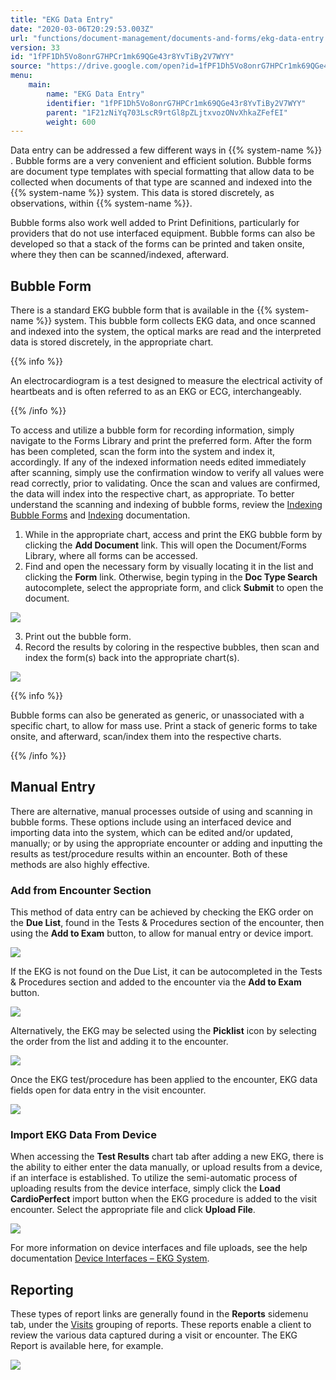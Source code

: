 ```yaml
---
title: "EKG Data Entry"
date: "2020-03-06T20:29:53.003Z"
url: "functions/document-management/documents-and-forms/ekg-data-entry.html"
version: 33
id: "1fPF1Dh5Vo8onrG7HPCr1mk69QGe43r8YvTiBy2V7WYY"
source: "https://drive.google.com/open?id=1fPF1Dh5Vo8onrG7HPCr1mk69QGe43r8YvTiBy2V7WYY"
menu:
    main:
        name: "EKG Data Entry"
        identifier: "1fPF1Dh5Vo8onrG7HPCr1mk69QGe43r8YvTiBy2V7WYY"
        parent: "1F21zNiYq703LscR9rtGl8pZLjtxvozONvXhkaZFefEI"
        weight: 600
---
```

Data entry can be addressed a few different ways in {{% system-name %}} . Bubble forms are a very convenient and efficient solution. Bubble forms are document type templates with special formatting that allow data to be collected when documents of that type are scanned and indexed into the {{% system-name %}} system. This data is stored discretely, as observations, within {{% system-name %}}.



Bubble forms also work well added to Print Definitions, particularly for providers that do not use interfaced equipment. Bubble forms can also be developed so that a stack of the forms can be printed and taken onsite, where they then can be scanned/indexed, afterward.

## Bubble Form

There is a standard EKG bubble form that is available in the {{% system-name %}} system. This bubble form collects EKG data, and once scanned and indexed into the system, the optical marks are read and the interpreted data is stored discretely, in the appropriate chart.

{{% info %}}

An electrocardiogram is a test designed to measure the electrical activity of heartbeats and is often referred to as an EKG or ECG, interchangeably.

{{% /info %}}


To access and utilize a bubble form for recording information, simply navigate to the Forms Library and print the preferred form. After the form has been completed, scan the form into the system and index it, accordingly. If any of the indexed information needs edited immediately after scanning, simply use the confirmation window to verify all values were read correctly, prior to validating. Once the scan and values are confirmed, the data will index into the respective chart, as appropriate. To better understand the scanning and indexing of bubble forms, review the [Indexing Bubble Forms](../scanning-and-indexing/indexing-bubble-forms.html) and [Indexing](../scanning-and-indexing/indexing.html) documentation.

1. While in the appropriate chart, access and print the EKG bubble form by clicking the <strong>Add Document</strong> link. This will open the Document/Forms Library, where all forms can be accessed.
2. Find and open the necessary form by visually locating it in the list and clicking the <strong>Form</strong> link. Otherwise, begin typing in the <strong>Doc Type Search</strong> autocomplete, select the appropriate form, and click <strong>Submit</strong> to open the document.

![](ekg-data-entry.images/image1.png)

3. Print out the bubble form.
4. Record the results by coloring in the respective bubbles, then scan and index the form(s) back into the appropriate chart(s).

![](ekg-data-entry.images/image2.png)

{{% info %}}

Bubble forms can also be generated as generic, or unassociated with a specific chart, to allow for mass use. Print a stack of generic forms to take onsite, and afterward, scan/index them into the respective charts.

{{% /info %}}


## Manual Entry

There are alternative, manual processes outside of using and scanning in bubble forms. These options include using an interfaced device and importing data into the system, which can be edited and/or updated, manually; or by using the appropriate encounter or adding and inputting the results as test/procedure results within an encounter. Both of these methods are also highly effective.

### Add from Encounter Section

This method of data entry can be achieved by checking the EKG order on the **Due List**, found in the Tests & Procedures section of the encounter, then using the **Add to Exam** button, to allow for manual entry or device import.

![](ekg-data-entry.images/image3.png)

If the EKG is not found on the Due List, it can be autocompleted in the Tests & Procedures section and added to the encounter via the **Add to Exam** button.

![](ekg-data-entry.images/image4.png)

Alternatively, the EKG may be selected using the **Picklist** icon by selecting the order from the list and adding it to the encounter.

![](ekg-data-entry.images/image5.png)

Once the EKG test/procedure has been applied to the encounter, EKG data fields open for data entry in the visit encounter.

![](ekg-data-entry.images/image6.png)

### Import EKG Data From Device

When accessing the **Test Results** chart tab after adding a new EKG, there is the ability to either enter the data manually, or upload results from a device, if an interface is established. To utilize the semi-automatic process of uploading results from the device interface, simply click the **Load CardioPerfect** import button when the EKG procedure is added to the visit encounter. Select the appropriate file and click **Upload File**.

![](ekg-data-entry.images/image7.png)

For more information on device interfaces and file uploads, see the help documentation [Device Interfaces – EKG System](../../system-administration/interfaces/device-interface-ekg-system.html).

## Reporting

These types of report links are generally found in the **Reports** sidemenu tab, under the [Visits](https://system/?f=layout&module=reports&name=Visits&tabmodule=reports&t=Visits&tabmodule=reports&tabselect=Visits) grouping of reports. These reports enable a client to review the various data captured during a visit or encounter. The EKG Report is available here, for example.

![](ekg-data-entry.images/image8.png)

